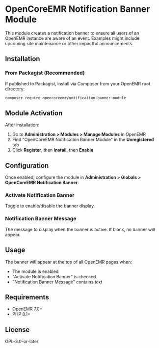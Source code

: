 # OpenCoreEMR Notification Banner Module

This module creates a notification banner to ensure all users of an OpenEMR instance are aware of an event. Examples might include upcoming site maintenance or other impactful announcements.

## Installation

### From Packagist (Recommended)

If published to Packagist, install via Composer from your OpenEMR root directory:

```bash
composer require opencoreemr/notification-banner-module
```

## Module Activation

After installation:

1. Go to **Administration > Modules > Manage Modules** in OpenEMR
2. Find "OpenCoreEMR Notification Banner Module" in the **Unregistered** tab
3. Click **Register**, then **Install**, then **Enable**

## Configuration

Once enabled, configure the module in **Administration > Globals > OpenCoreEMR Notification Banner**:

### Activate Notification Banner

Toggle to enable/disable the banner display.

### Notification Banner Message

The message to display when the banner is active. If blank, no banner will appear.

## Usage

The banner will appear at the top of all OpenEMR pages when:
- The module is enabled
- "Activate Notification Banner" is checked
- "Notification Banner Message" contains text

## Requirements

- OpenEMR 7.0+
- PHP 8.1+

## License

GPL-3.0-or-later
